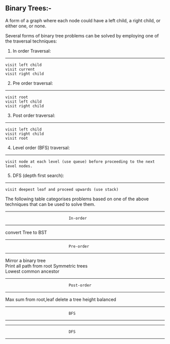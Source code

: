 Binary Trees:-
-------------

A form of a graph where each node could have a left child, a right child, or either one, or none.

Several forms of binary tree problems can be solved by employing one of the traversal techniques:

1. In order Traversal:
---------------------
    visit left child
    visit current
    visit right child

2. Pre order traversal:
----------------------
    visit root
    visit left child
    visit right child

3. Post order traversal:
------------------------
    visit left child
    visit right child
    visit root

4. Level order (BFS) traversal:
------------------------------
    visit node at each level (use queue) before proceeding to the next level nodes.

5. DFS (depth first search):
----------------------------
    visit deepest leaf and proceed upwards (use stack)

The following table categorises problems based on one of the above techniques that can be used to
solve them.

-----------------------------------------------------------------------------------------------------------
                                In-order                    
------------------------------------------------------------------------------------------------------------
convert Tree to BST                   

------------------------------------------------------------------------------------------------------------
                                Pre-order                   
------------------------------------------------------------------------------------------------------------
Mirror a binary tree  
Print all path from root
Symmetric trees  
Lowest common ancestor

------------------------------------------------------------------------------------------------------------
                                Post-order                  
------------------------------------------------------------------------------------------------------------
Max sum from root,leaf 
delete a tree
height balanced

------------------------------------------------------------------------------------------------------------
                                BFS                
------------------------------------------------------------------------------------------------------------

------------------------------------------------------------------------------------------------------------
                                DFS
------------------------------------------------------------------------------------------------------------
